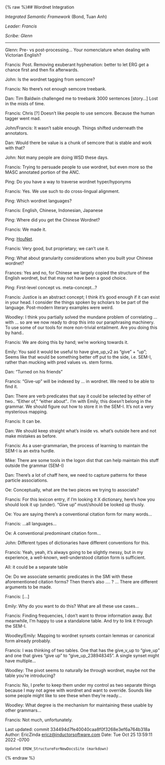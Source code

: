 {% raw %}## Wordnet Integration

*Integrated Semantic Framework* (Bond, Tuan Anh)

*Leader: Francis*

*Scribe: Glenn*

* * *

Glenn: Pre- vs post-processing... Your nomenclature when dealing with
Victorian English?

Francis: Post. Removing exuberant hyphenation: better to let ERG get a
chance first and then fix afterwards.

John: Is the wordnet tagging from semcore?

Francis: No there’s not enough semcore treebank.

Dan: Tim Baldwin challenged me to treebank 3000 sentences \[story…\]
Lost in the mists of time.

Francis: Chris \[?\] Doesn’t like people to use semcore. Because the
human tagger went mad.

John/Francis: It wasn’t sable enough. Things shifted underneath the
annotators.

Dan: Would there be value is a chunk of semcore that is stable and work
with that?

John: Not many people are doing WSD these days.

Francis: Trying to persuade people to use wordnet, but even more so the
MASC annotated portion of the ANC.

Ping: Do you have a way to traverse wordnet hyper/hyponyms

Francis: Yes. We use such to do cross-lingual alignment.

Ping: Which wordnet languages?

Francis: English, Chinese, Indonesian, Japanese

Ping: Where did you get the Chinese Wordnet?

Francis: We made it.

Ping: [HouNet](/HouNet).

Francis: Very good, but proprietary; we can’t use it.

Ping: What about granularity considerations when you built your Chinese
wordnet?

Frances: Yes and no, for Chinese we largely copied the structure of the
English wordnet, but that may not have been a good choice.

Ping: First-level concept vs. meta-concept…?

Francis: Justice is an abstract concept; I think it’s good enough if it
can exist in your head. I consider the things spoken by scholars to be
part of the language. Post-modern literary examples were weird.

Woodley: I think you partially solved the mundane problem of correlating
… with … so are we now ready to drop this into our paraphrasing
machinery. To use some of our tools for more non-trivial entailment. Are
you doing this by hand..

Francis: We are doing this by hand; we’re working towards it.

Emily: You said it would be useful to have give\_up\_v2 as “give” +
“up”; Seems like that would be something better off put to the side,
i.e. SEM-I, rather than mucking with pred values vs. stem forms.

Dan: “Turned on his friends”

Francis: “Give-up” will be indexed by … in wordnet. We need to be able
to find it.

Dan: There are verb predicates that say it could be selected by either
of two.. “Either of,” “either about”.. I’m with Emily, this doesn’t
belong in the grammar. We should figure out how to store it in the
SEM-I. It’s not a very mysterious mapping.

Francis: It can be.

Dan: We should keep straight what’s inside vs. what’s outside here and
not make mistakes as before.

Francis: As a user-grammarian, the process of learning to maintain the
SEM-I is an extra hurdle.

Mike: There are some tools in the logon dist that can help maintain this
stuff outside the grammar (SEM-I)

Dan: There’s a lot of chaff here, we need to capture patterns for these
particle associations.

Oe: Conceptually, what are the two pieces we trying to associate?

Francis: For this lexicon entry, if I’m looking it X dictionary, here’s
how you should look it up (under). “Give up” must/should be looked up
thusly.

Oe: You are saying there’s a conventional citation form for many
words...

Francis: ...all languages...

Oe: A conventional predominant citation form...

John: Different types of dictionaries have different conventions for
this.

Francis: Yeah, yeah, it’s always going to be slightly messy, but in my
experience, a well-known, well-understood citation form is sufficient.

All: it could be a separate table

Oe: Do we associate semantic predicates in the SMI with these
aforementioned citation forms? Then there’s also …. ? … There are
different arguments to be made.

Francis: \[...\]

Emily: Why do you want to do this? What are all these use cases...

Francis: Finding frequencies, I don’t want to throw information away.
But meanwhile, I’m happy to use a standalone table. And try to link it
through the SEM-I.

Woodley/Emily: Mapping to wordnet synsets contain lemmas or canonical
form already probably.

Francis: I was thinking of two tables. One that has the give\_v\_up to
“give\_up” and one that gives “give up” to “give\_up\_238948345”. A
single synset might have multiple…

Woodley: The pivot seems to naturally be through wordnet, maybe not the
table you’re introducing?

Francis: No, I prefer to keep them under my control as two separate
things because I may not agree with wordnet and want to override. Sounds
like some people might like to see these when they’re ready...

Woodley: What degree is the mechanism for maintaining these usable by
other grammars...

Francis: Not much, unfortunately.

Last updated: commit 334494d7fe40040caa8f0f3268e3ef6a764b318a
Author: EricZinda <ericz@inductorsoftware.com>
Date:   Tue Oct 25 13:59:11 2022 -0700

    Updated ERDW_StructureForNewDocsSite (markdown)
{% endraw %}